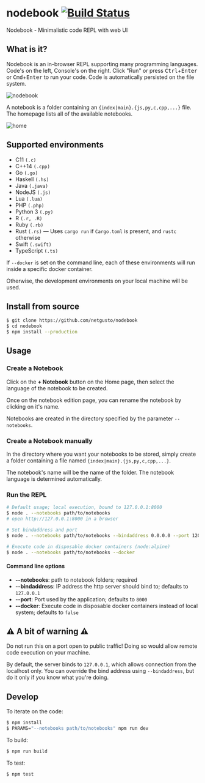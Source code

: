 # nodebook [![Build Status](https://travis-ci.com/netgusto/nodebook.svg?branch=master)](https://travis-ci.com/netgusto/nodebook)

Nodebook - Minimalistic code REPL with web UI

## What is it?

Nodebook is an in-browser REPL supporting many programming languages. Code's on the left, Console's on the right. Click "Run" or press <kbd>Ctrl</kbd>+<kbd>Enter</kbd> or <kbd>Cmd</kbd>+<kbd>Enter</kbd> to run your code.
Code is automatically persisted on the file system.

![nodebook](https://user-images.githubusercontent.com/4974818/45320903-2cdec280-b544-11e8-9b2e-067b646de751.png)

A notebook is a folder containing an `{index|main}.{js,py,c,cpp,...}` file. The homepage lists all of the available notebooks.

![home](https://user-images.githubusercontent.com/4974818/45383977-fde05380-b60c-11e8-91cc-06548dd4fae8.png)

## Supported environments

* C11 `(.c)`
* C++14 `(.cpp)`
* Go `(.go)`
* Haskell `(.hs)`
* Java `(.java)`
* NodeJS `(.js)`
* Lua `(.lua)`
* PHP `(.php)`
* Python 3 `(.py)`
* R `(.r, .R)`
* Ruby `(.rb)`
* Rust `(.rs)` — Uses `cargo run` if `Cargo.toml` is present, and `rustc` otherwise
* Swift `(.swift)`
* TypeScript `(.ts)`

If `--docker` is set on the command line, each of these environments will run inside a specific docker container.

Otherwise, the development environments on your local machine will be used.

## Install from source

```bash
$ git clone https://github.com/netgusto/nodebook
$ cd nodebook
$ npm install --production
```

## Usage

### Create a Notebook

Click on the **+ Notebook** button on the Home page, then select the language of the notebook to be created.

Once on the notebook edition page, you can rename the notebook by clicking on it's name.

Notebooks are created in the directory specified by the parameter `--notebooks`.

### Create a Notebook manually

In the directory where you want your notebooks to be stored, simply create a folder containing a file named `{index|main}.{js,py,c,cpp,...}`.

The notebook's name will be the name of the folder. The notebook language is determined automatically.

### Run the REPL

```bash
# Default usage; local execution, bound to 127.0.0.1:8000
$ node . --notebooks path/to/notebooks
# open http://127.0.0.1:8000 in a browser
```

```bash
# Set bindaddress and port
$ node . --notebooks path/to/notebooks --bindaddress 0.0.0.0 --port 12000
```

```bash
# Execute code in disposable docker containers (node:alpine)
$ node . --notebooks path/to/notebooks --docker
```

#### Command line options

* **--notebooks**: path to notebook folders; required
* **--bindaddress**: IP address the http server should bind to; defaults to `127.0.0.1`
* **--port**: Port used by the application; defaults to `8000`
* **--docker**: Execute code in disposable docker containers instead of local system; defaults to `false`

## ⚠️ A bit of warning ⚠️

Do not run this on a port open to public traffic! Doing so would allow remote code execution on your machine.

By default, the server binds to `127.0.0.1`, which allows connection from the localhost only. You can override the bind address using `--bindaddress`, but do it only if you know what you're doing.

## Develop

To iterate on the code:

```bash
$ npm install
$ PARAMS="--notebooks path/to/notebooks" npm run dev
```

To build:

```bash
$ npm run build
```

To test:

```bash
$ npm test
```
